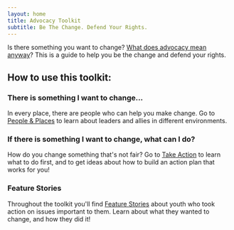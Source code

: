 ```yaml
---
layout: home
title: Advocacy Toolkit
subtitle: Be The Change. Defend Your Rights.
---
```


Is there something you want to change? [What does advocacy mean anyway](/key-terms.html#what-does-advocacy-mean)? This is a guide to help you be the change and defend your rights.

## How to use this toolkit:

### There is something I want to change...
In every place, there are people who can help you make change. Go to <a href="/#people-places">People & Places</a> to learn about leaders and allies in different environments.

### If there is something I want to change, what can I do?
How do you change something that's not fair? Go to <a href="/#strategy">Take Action</a> to learn what to do first, and to get ideas about how to build an action plan that works for you!

### Feature Stories

Throughout the toolkit you'll find <a href="/#stories">Feature Stories</a> about youth who took action on issues important to them. Learn about what they wanted to change, and how they did it!
